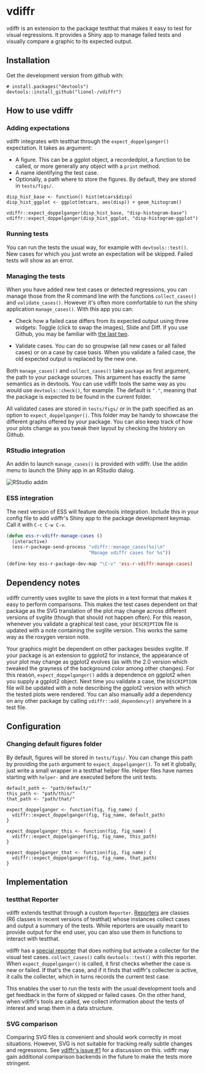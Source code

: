 
# vdiffr

vdiffr is an extension to the package testthat that makes it easy to
test for visual regressions. It provides a Shiny app to manage failed
tests and visually compare a graphic to its expected output.


## Installation

Get the development version from github with:

```{r}
# install.packages("devtools")
devtools::install_github("lionel-/vdiffr")
```


## How to use vdiffr

### Adding expectations

vdiffr integrates with testthat through the `expect_doppelganger()`
expectation. It takes as argument:

- A figure. This can be a ggplot object, a recordedplot, a function to
  be called, or more generally any object with a `print` method.
- A name identifying the test case.
- Optionally, a path where to store the figures. By default, they are
  stored in `tests/figs/`.

```{r}
disp_hist_base <- function() hist(mtcars$disp)
disp_hist_ggplot <- ggplot(mtcars, aes(disp)) + geom_histogram()

vdiffr::expect_doppelganger(disp_hist_base, "disp-histogram-base")
vdiffr::expect_doppelganger(disp_hist_ggplot, "disp-histogram-ggplot")
```

### Running tests

You can run the tests the usual way, for example with
`devtools::test()`. New cases for which you just wrote an expectation
will be skipped. Failed tests will show as an error.


### Managing the tests

When you have added new test cases or detected regressions, you can
manage those from the R command line with the functions
`collect_cases()` and `validate_cases()`. However it's often more
comfortable to run the shiny application `manage_cases()`. With this
app you can:

- Check how a failed case differs from its expected output using three
  widgets: Toggle (click to swap the images), Slide and Diff. If you
  use Github, you may be familiar with [the last two](https://github.com/blog/817-behold-image-view-modes).

- Validate cases. You can do so groupwise (all new cases or all failed
  cases) or on a case by case basis. When you validate a failed case,
  the old expected output is replaced by the new one.

Both `manage_cases()` and `collect_cases()` take `package` as first
argument, the path to your package sources. This argument has exactly
the same semantics as in devtools. You can use vdiffr tools the same
way as you would use `devtools::check()`, for example. The default is
`"."`, meaning that the package is expected to be found in the current
folder.

All validated cases are stored in `tests/figs/` or in the path
specified as an option to `expect_doppelganger()`. This folder may be
handy to showcase the different graphs offered by your package. You
can also keep track of how your plots change as you tweak their layout
by checking the history on Github.


### RStudio integration

An addin to launch `manage_cases()` is provided with vdiffr. Use the
addin menu to launch the Shiny app in an RStudio dialog.

![RStudio addin](https://raw.githubusercontent.com/lionel-/vdiffr/readme/rstudio-vdiffr.png)


### ESS integration

The next version of ESS will feature devtools integration. Include
this in your config file to add vdiffr's Shiny app to the package
development keymap. Call it with `C-c C-w C-v`.

```lisp
(defun ess-r-vdiffr-manage-cases ()
  (interactive)
  (ess-r-package-send-process "vdiffr::manage_cases(%s)\n"
                              "Manage vdiffr cases for %s"))

(define-key ess-r-package-dev-map "\C-v" 'ess-r-vdiffr-manage-cases)
```


## Dependency notes

vdiffr currently uses svglite to save the plots in a text format that
makes it easy to perform comparisons. This makes the test cases
dependent on that package as the SVG translation of the plot may
change across different versions of svglite (though that should not
happen often). For this reason, whenever you validate a graphical test
case, your `DESCRIPTION` file is updated with a note containing the
svglite version. This works the same way as the roxygen version note.

Your graphics might be dependent on other packages besides svglite. If
your package is an extension to ggplot2 for instance, the appearance
of your plot may change as ggplot2 evolves (as with the 2.0 version
which tweaked the grayness of the background color among other
changes). For this reason, `expect_doppelganger()` adds a dependence
on ggplot2 when you supply a ggplot2 object. Next time you validate a
case, the `DESCRIPTION` file will be updated with a note describing
the ggplot2 version with which the tested plots were rendered. You can
also manually add a dependency on any other package by calling
`vdiffr::add_dependency()` anywhere in a test file.


## Configuration

### Changing default figures folder

By default, figures will be stored in `tests/figs/`. You can change
this path by providing the `path` argument to
`expect_doppelganger()`. To set it globally, just write a small
wrapper in a testthat helper file. Helper files have names starting
with `helper-` and are executed before the unit tests.

```{r}
default_path <- "path/default/"
this_path <- "path/this/"
that_path <- "path/that/"

expect_doppelganger <- function(fig, fig_name) {
  vdiffr::expect_doppelganger(fig, fig_name, default_path)
}

expect_doppelganger_this <- function(fig, fig_name) {
  vdiffr::expect_doppelganger(fig, fig_name, this_path)
}

expect_doppelganger_that <- function(fig, fig_name) {
  vdiffr::expect_doppelganger(fig, fig_name, that_path)
}
```


## Implementation

### testthat Reporter

vdiffr extends testthat through a custom `Reporter`.
[Reporters](https://github.com/hadley/testthat/blob/master/R/reporter.R)
are classes (R6 classes in recent versions of testthat) whose
instances collect cases and output a summary of the tests. While
reporters are usually meant to provide output for the end user, you
can also use them in functions to interact with testthat.

vdiffr has a
[special reporter](https://github.com/lionel-/vdiffr/blob/master/R/testthat-reporter.R)
that does nothing but activate a collecter for the visual test
cases. `collect_cases()` calls `devtools::test()` with this
reporter. When `expect_doppelganger()` is called, it first checks
whether the case is new or failed. If that's the case, and if it finds
that vdiffr's collecter is active, it calls the collecter, which in
turns records the current test case.

This enables the user to run the tests with the usual development
tools and get feedback in the form of skipped or failed cases. On the
other hand, when vdiffr's tools are called, we collect information
about the tests of interest and wrap them in a data structure.


### SVG comparison

Comparing SVG files is convenient and should work correctly in most
situations. However, SVG is not suitable for tracking really subtle
changes and regressions. See
[vdiffr's issue #1](https://github.com/lionel-/vdiffr/issues/1) for a
discussion on this. vdiffr may gain additional comparison backends in
the future to make the tests more stringent.
